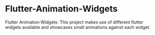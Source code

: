# Flutter-Animation-Widgets

Flutter Animation Widgets:
 This project makes use of different flutter widgets available and showcases small animations against each widget.
